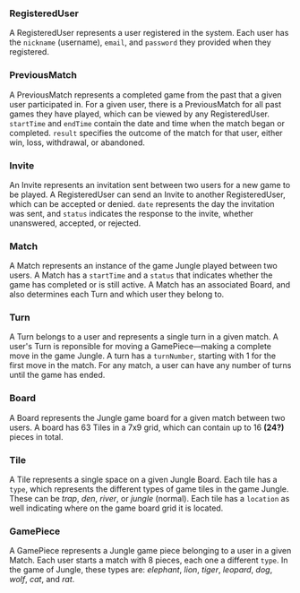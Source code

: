 ### RegisteredUser
A RegisteredUser represents a user registered in the system.  Each user has the `nickname` (username), `email`, and `password` they provided when they registered.

### PreviousMatch
A PreviousMatch represents a completed game from the past that a given user participated in.  For a given user, there is a PreviousMatch for all past games they have played, which can be viewed by any RegisteredUser. `startTime` and `endTime` contain the date and time when the match began or completed. `result` specifies the outcome of the match for that user, either win, loss, withdrawal, or abandoned. 

### Invite
An Invite represents an invitation sent between two users for a new game to be played. A RegisteredUser can send an Invite to another RegisteredUser, which can be accepted or denied. `date` represents the day the invitation was sent, and `status` indicates the response to the invite, whether unanswered, accepted, or rejected.

### Match
A Match represents an instance of the game Jungle played between two users. A Match has a `startTime` and a `status` that indicates whether the game has completed or is still active. A Match has an associated Board, and also determines each Turn and which user they belong to.

### Turn
A Turn belongs to a user and represents a single turn in a given match.  A user's Turn is reponsible for moving a GamePiece—making a complete move in the game Jungle. A turn has a `turnNumber`, starting with 1 for the first move in the match. For any match, a user can have any number of turns until the game has ended.

### Board
A Board represents the Jungle game board for a given match between two users. A board has 63 Tiles in a 7x9 grid, which can contain up to 16 **(24?)** pieces in total.

### Tile
A Tile represents a single space on a given Jungle Board. Each tile has a `type`, which represents the different types of game tiles in the game Jungle.  These can be _trap_, _den_, _river_, or  _jungle_ (normal). Each tile has a `location` as well indicating where on the game board grid it is located.

### GamePiece

A GamePiece represents a Jungle game piece belonging to a user in a given Match. Each user starts a match with 8 pieces, each one a different `type`.  In the game of Jungle, these types are: _elephant_, _lion_, _tiger_, _leopard_, _dog_, _wolf_, _cat_, and _rat_.